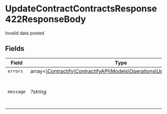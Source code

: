 # UpdateContractContractsResponse422ResponseBody

Invalid data posted


## Fields

| Field                                                                                                                        | Type                                                                                                                         | Required                                                                                                                     | Description                                                                                                                  | Example                                                                                                                      |
| ---------------------------------------------------------------------------------------------------------------------------- | ---------------------------------------------------------------------------------------------------------------------------- | ---------------------------------------------------------------------------------------------------------------------------- | ---------------------------------------------------------------------------------------------------------------------------- | ---------------------------------------------------------------------------------------------------------------------------- |
| `errors`                                                                                                                     | array<[\Contractify\ContractifyAPI\Models\Operations\UpdateContractErrors](../../Models/Operations/UpdateContractErrors.md)> | :heavy_minus_sign:                                                                                                           | N/A                                                                                                                          |                                                                                                                              |
| `message`                                                                                                                    | *?string*                                                                                                                    | :heavy_minus_sign:                                                                                                           | N/A                                                                                                                          | The given data was invalid.                                                                                                  |